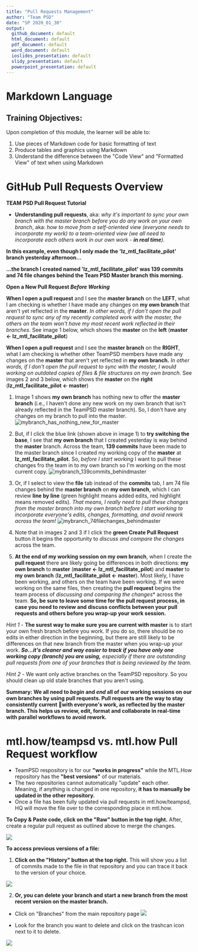 ```yaml
---
title: "Pull Requests Management"
author: "Team PSD"
date: "SP 2020_01_30"
output: 
  github_document: default
  html_document: default
  pdf_document: default
  word_document: default
  ioslides_presentation: default
  slidy_presentation: default
  powerpoint_presentation: default
---
```


# Markdown Language

## Training Objectives:
Upon completion of this module, the learner will be able to:

1. Use pieces of Markdown code for basic formatting of text
2. Produce tables and graphics using Markdown
3. Understand the difference between the "Code View" and "Formatted View" of text when using Markdown
# GitHub Pull Requests Overview

**TEAM PSD Pull Request Tutorial**
- **Understanding pull requests**, aka: *why it's important to sync your own branch with the master branch before you do any work on your own branch*, aka: *how to move from a self-oriented view (everyone needs to incorporate my work) to a team-oriented view (we all need to incorporate each others work in our own work - **in real time**).*

**In this example, even though I only made the 'lz_mtl_facilitate_pilot' branch yesterday afternoon...**

**...the branch I created named 'lz_mtl_facilitate_pilot' was 139 commits and 74 file changes behind the Team PSD Master branch this morning.**



**Open a New Pull Request *Before Working***

**When I open a pull request** and I see the **master branch** on the **LEFT**, what I am checking is whether I have made any changes on **my own branch** that aren't yet reflected in the **master**.  *In other words, if I don't open the pull request to sync any of my recently completed work with the master, the others on the team won't have my most recent work reflected in their branches*. See image 1 below, which shows the **master** on the **left**    (**master <- lz_mtl_facilitate_pilot**)

**When I open a pull request** and I see the **master branch** on the **RIGHT**, what I am checking is whether other TeamPSD members have made any changes on the **master** that aren't yet reflected in **my own branch.**  *In other words, if I don't open the pull request to sync with the master, I would working on outdated copies of files & file structures on my own branch*. See images 2 and 3 below, which shows the **master** on the **right**    (**lz_mtl_facilitate_pilot <- master**)


1. Image 1 shows **my own branch** has nothing new to offer the **master branch** (i.e., I haven't done any new work on my own branch that isn't already reflected in the TeamPSD master branch). So, I don't have any changes on my branch to pull into the master. 
![mybranch_has_nothing_new_for_master](https://user-images.githubusercontent.com/7454688/44948454-6ee46780-add2-11e8-8bed-fd9b2ffa2410.png)


2. But, if I click the blue link (shown above in image 1) to **try switching the base**, I see that **my own branch** that I created yesterday is way behind the **master** branch. Across the team, **139 commits** have been made to the master branch since I created my working copy of the **master** at **lz_mtl_facilitate_pilot.** So, *before I start working* I want to pull these changes fro the team in to my own branch so I'm working on the most current copy.
![mybranch_139commits_behindmaster](https://user-images.githubusercontent.com/7454688/44948461-a18e6000-add2-11e8-941c-bce962000e6e.png)


3. Or, if I select to view the **file** tab instead of the **commits** tab, I am 74 file changes behind the **master branch** on **my own branch**, which I can review **line by line** (green highlight means added edits, red highlight means removed edits). *That means, I really need to pull these changes from the master branch into my own branch before I start working to incorporate everyone's edits, changes, formatting, and avoid rework across the team!*
![mybranch_74filechanges_behindmaster](https://user-images.githubusercontent.com/7454688/44948524-8839e380-add3-11e8-8710-9ce99306e24d.png)


4. Note that in images 2 and 3 if I click the **green Create Pull Request** button it begins the opportunity to *discuss and compare the changes* across the team.


5. **At the end of my working session on my own branch**, when I create the **pull request** there are likely going be differences in both directions: **my own branch** to **master** (**master <- lz_mtl_facilitate_pilot**) and **master** to **my own branch**  (**lz_mtl_facilitate_pilot <- master**).
Most likely, I have been working, and others on the team have been working. If we were working on the same files, then creating the **pull request** begins the team process of *discussing and comparing the changes** across the team.  **So, be sure to leave some time for the pull request process, in case you need to review and discuss conflicts between your pull requests and others before you wrap-up your work session.**


*Hint 1* - **The surest way to make sure you are current with master** is to start your own fresh branch before you work. If you do so, there should be no edits in either direction in the beginning, but there are still likely to be differences on that new branch from the master when you wrap-up your work. ***So...it's cleaner and way easier to track if you have only one working copy (branch) you are using,** especially if there are outstanding pull requests from one of your branches that is being reviewed by the team.*

*Hint 2* - We want only active branches on the TeamPSD repository. So you should clean up old stale branches that you aren't using.


**Summary: We all need to *begin* and *end* all of our working sessions on our own branches by using pull requests. Pull requests are the way to stay consistently current 💯with everyone's work, as reflected by the master branch.  This helps us review, edit, format and collaborate in real-time with parallel workflows to avoid rework.** 

# mtl.how/teampsd vs. mtl.how Pull Request workflow
- TeamPSD respository is for our **"works in progress"** while the MTL.How repository has the **"best versions"** of our materials. 
- The two repositories cannot automatically "update" each other. Meaning, if anything is changed in one repository, **it has to manually be updated in the other repository.**
- Once a file has been fully updated via pull requests in mtl.how/teampsd, HQ will move the file over to the corresponding place in mtl.how.

**To Copy & Paste code, click on the "Raw" button in the top right.** After, create a regular pull request as outlined above to merge the changes.

![](https://static.packt-cdn.com/products/9781783553716/graphics/B03497_01_09.jpg)

**To access previous versions of a file:**
1. **Click on the "History" button at the top right.** This will show you a list of commits made to the file in that repository and you can trace it back to the version of your choice.

![](https://static.packt-cdn.com/products/9781783553716/graphics/B03497_01_09.jpg)

2. **Or, you can delete your branch and start a new branch from the most recent version on the master branch.**
- Click on "Branches" from the main repository page
![](https://help.github.com/assets/images/help/branches/branches-link.png)

- Look for the branch you want to delete and click on the trashcan icon next to it to delete.

![](https://www.wikihow.com/images/e/e8/Delete-a-GitHub-Branch-Step-4.jpg)





